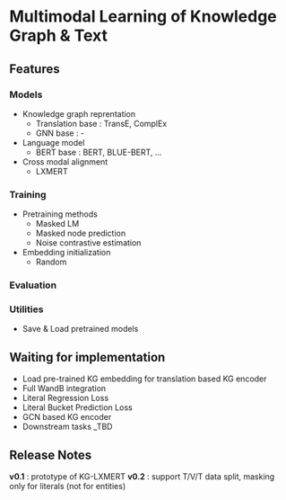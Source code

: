# Multimodal Learning of Knowledge Graph & Text

## Features

### Models
+ Knowledge graph reprentation
  + Translation base : TransE, ComplEx
  + GNN base : -
+ Language model
  + BERT base : BERT, BLUE-BERT, ...
+ Cross modal alignment
  + LXMERT

### Training
+ Pretraining methods
  + Masked LM 
  + Masked node prediction
  + Noise contrastive estimation
+ Embedding initialization
  + Random

### Evaluation

### Utilities
+ Save & Load pretrained models

## Waiting for implementation
+ Load pre-trained KG embedding for translation based KG encoder
+ Full WandB integration 
+ Literal Regression Loss 
+ Literal Bucket Prediction Loss
+ GCN based KG encoder
+ Downstream tasks _TBD

## Release Notes
__v0.1__ : prototype of KG-LXMERT
__v0.2__ : support T/V/T data split, masking only for literals (not for entities) 
